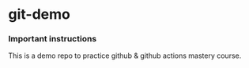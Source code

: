 # git-demo

### Important instructions

This is a demo repo to practice github & github actions mastery course.
